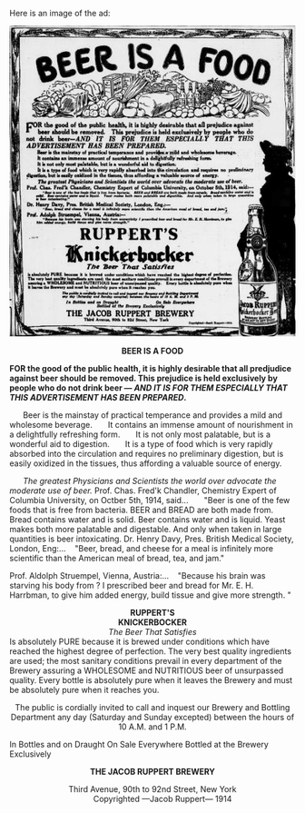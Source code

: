 
Here is an image of the ad:


![BeerIsFood](../images/Beer-is-Food-Rupperrt-Ad.jpg)

**<center>BEER IS A FOOD</center>**


**FOR the good of the public health, it is highly desirable that all predjudice against beer should be removed. This prejudice is held exclusively by people who do not drink beer — *AND IT IS FOR THEM ESPECIALLY THAT THIS ADVERTISEMENT HAS BEEN PREPARED*.**

&nbsp;&nbsp;&nbsp;&nbsp;&nbsp;&nbsp;Beer is the mainstay of practical temperance and provides a mild and wholesome beverage.
&nbsp;&nbsp;&nbsp;&nbsp;&nbsp;&nbsp;It contains an immense amount of nourishment in a delightfully refreshing form. 
&nbsp;&nbsp;&nbsp;&nbsp;&nbsp;&nbsp;It is not only most palatable, but is a wonderful aid to digestion. 
&nbsp;&nbsp;&nbsp;&nbsp;&nbsp;&nbsp;It is a type of food which is very rapidly absorbed into the circulation and requires no preliminary digestion, but is easily oxidized in the tissues, thus affording a valuable source of energy. 

&nbsp;&nbsp;&nbsp;&nbsp;&nbsp;&nbsp;*The greatest Physicians and Scientists the world over advocate the moderate use of beer.* 
Prof. Chas. Fred'k Chandler, Chemistry Expert of Columbia University, on Octber 5th, 1914, said...
&nbsp;&nbsp;&nbsp;&nbsp;&nbsp;&nbsp;"Beer is one of the few foods that is free from bacteria. BEER and BREAD are both made from. Bread contains water and is solid. Beer contains water and is liquid. Yeast makes both more palatable and digestable. And only when taken in large quantities is beer intoxicating. 
Dr. Henry Davy, Pres. British Medical Society, London, Eng:...
&nbsp;&nbsp;&nbsp;"Beer, bread, and cheese for a meal is infinitely more scientific than the American meal of bread, tea, and jam."

Prof. Aldolph Struempel, Vienna, Austria:...
&nbsp;&nbsp;&nbsp;"Because his brain was starving his body from ? I prescribed beer and bread for Mr. E. H. Harrbman, to give him added energy, build tissue and give more strength. "
**<center>RUPPERT'S</center>**
**<center>KNICKERBOCKER</center>**
*<center>The Beer That Satisfies </center>*
Is absolutely PURE because it is brewed under conditions which have reached the highest degree of perfection. The very best quality ingredients are used; the most sanitary conditions prevail in every department of the Brewery assuring a WHOLESOME and NUTRITIOUS beer of unsurpassed quality. Every bottle is absolutely pure when it leaves the Brewery and must be absolutely pure when it reaches you. 
<center>The public is cordially invited to call and inquest our Brewery and Bottling Department any day (Saturday and Sunday excepted) between the hours of 10 A.M. and 1 P.M.</center>

In Bottles and on Draught  On Sale Everywhere
Bottled at the Brewery Exclusively

**<center>THE JACOB RUPPERT BREWERY </center>**
<center>Third Avenue, 90th to 92nd Street, New York</center>
<center>&nbsp;&nbsp;&nbsp;&nbsp;&nbsp;&nbsp;&nbsp;&nbsp;&nbsp;Copyrighted —Jacob Ruppert— 1914</center>
